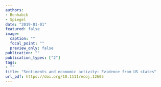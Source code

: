 ```yaml
---
authors:
- Benhabib
- Spiegel
date: "2019-01-01"
featured: false
image:
  caption: ""
  focal_point: ""
  preview_only: false
publication: ""
publication_types: ["2"]
tags:
- ""
title: "Sentiments and economic activity: Evidence from US states"
url_pdf: https://doi.org/10.1111/ecoj.12605
---
```

